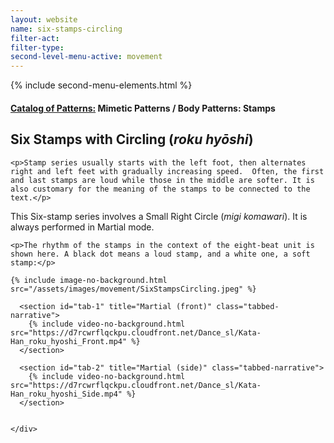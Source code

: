 ```yaml
---
layout: website
name: six-stamps-circling
filter-act:
filter-type:
second-level-menu-active: movement
---
```

{% include second-menu-elements.html %}

<main class="page-content">
  <div class="text-container">
    <h4><a href="/movement/">Catalog of Patterns:</a> Mimetic Patterns / Body Patterns: Stamps</h4>
    <h2>Six Stamps with Circling (<em>roku hyōshi</em>)</h2>

    <p>Stamp series usually starts with the left foot, then alternates right and left feet with gradually increasing speed.  Often, the first and last stamps are loud while those in the middle are softer. It is also customary for the meaning of the stamps to be connected to the text.</p>

<p>This Six-stamp series involves a Small Right Circle (<em>migi komawari</em>). It is always performed in Martial mode.</p>


    <p>The rhythm of the stamps in the context of the eight-beat unit is shown here. A black dot means a loud stamp, and a white one, a soft stamp:</p>

    {% include image-no-background.html src="/assets/images/movement/SixStampsCircling.jpeg" %}


  </div>


<div class="tabs-container">
  <div class="tabs-container__links">
    <div class="wrapper">
      <div id="tabs"></div>
    </div>
  </div>
  <div class="tabs-container__content">
    <div class="wrapper">

      <section id="tab-1" title="Martial (front)" class="tabbed-narrative">
        {% include video-no-background.html src="https://d7rcwrflqckpu.cloudfront.net/Dance_sl/Kata-Han_roku_hyoshi_Front.mp4" %}
      </section>

      <section id="tab-2" title="Martial (side)" class="tabbed-narrative">
        {% include video-no-background.html src="https://d7rcwrflqckpu.cloudfront.net/Dance_sl/Kata-Han_roku_hyoshi_Side.mp4" %}
      </section>


    </div>
  </div>
</div>
</main>
